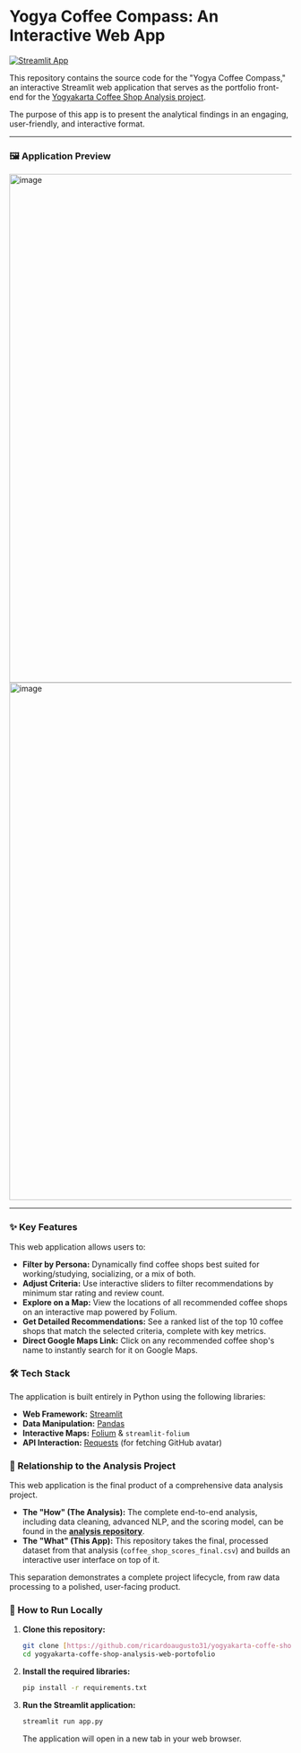 # Yogya Coffee Compass: An Interactive Web App

[![Streamlit App](https://static.streamlit.io/badges/streamlit_badge_black_white.svg)](https://yogyacoffecompas.streamlit.app/)

This repository contains the source code for the "Yogya Coffee Compass," an interactive Streamlit web application that serves as the portfolio front-end for the [Yogyakarta Coffee Shop Analysis project](https://github.com/ricardoaugusto31/yogyakarta-coffee-shop-analysis).

The purpose of this app is to present the analytical findings in an engaging, user-friendly, and interactive format.

---

### 🖼️ Application Preview

<img width="1919" height="907" alt="image" src="https://github.com/user-attachments/assets/a098c4e9-2d3b-489d-8c2a-890870997786" />

<img width="1918" height="923" alt="image" src="https://github.com/user-attachments/assets/15bed902-07fa-4add-9b8b-4ef9da7cd55b" />

---

### ✨ Key Features

This web application allows users to:
* **Filter by Persona:** Dynamically find coffee shops best suited for working/studying, socializing, or a mix of both.
* **Adjust Criteria:** Use interactive sliders to filter recommendations by minimum star rating and review count.
* **Explore on a Map:** View the locations of all recommended coffee shops on an interactive map powered by Folium.
* **Get Detailed Recommendations:** See a ranked list of the top 10 coffee shops that match the selected criteria, complete with key metrics.
* **Direct Google Maps Link:** Click on any recommended coffee shop's name to instantly search for it on Google Maps.

### 🛠️ Tech Stack

The application is built entirely in Python using the following libraries:
* **Web Framework:** [Streamlit](https://streamlit.io/)
* **Data Manipulation:** [Pandas](https://pandas.pydata.org/)
* **Interactive Maps:** [Folium](https://python-visualization.github.io/folium/) & `streamlit-folium`
* **API Interaction:** [Requests](https://requests.readthedocs.io/en/latest/) (for fetching GitHub avatar)

### 🔗 Relationship to the Analysis Project

This web application is the final product of a comprehensive data analysis project.

* **The "How" (The Analysis):** The complete end-to-end analysis, including data cleaning, advanced NLP, and the scoring model, can be found in the [**analysis repository**](https://github.com/ricardoaugusto31/yogyakarta-coffee-shop-analysis).
* **The "What" (This App):** This repository takes the final, processed dataset from that analysis (`coffee_shop_scores_final.csv`) and builds an interactive user interface on top of it.

This separation demonstrates a complete project lifecycle, from raw data processing to a polished, user-facing product.

### 🚀 How to Run Locally

1.  **Clone this repository:**
    ```bash
    git clone [https://github.com/ricardoaugusto31/yogyakarta-coffe-shop-analysis-web-portofolio.git](https://github.com/ricardoaugusto31/yogyakarta-coffe-shop-analysis-web-portofolio.git)
    cd yogyakarta-coffe-shop-analysis-web-portofolio
    ```
2.  **Install the required libraries:**
    ```bash
    pip install -r requirements.txt
    ```
3.  **Run the Streamlit application:**
    ```bash
    streamlit run app.py
    ```
    The application will open in a new tab in your web browser.
